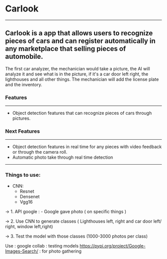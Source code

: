 # Carlook

---

## Carlook is a app that allows users to recognize pieces of cars and can register automatically in any marketplace that selling pieces of automobile.

The first car analyzer, the mechanician would take a picture, the AI will analyze it and see what is in the picture, if it's a car door left right, the lighthouses and all other things. The mechanician will add the license plate and the inventory.

### Features
---
- Object detection features that can recognize pieces of cars through pictures.


### Next Features
---
- Object detection features in real time for any pieces  with video feedback or through the camera roll.
- Automatic photo take through real time detection

---
### Things to use:
- CNN:
  - Resnet
  - Densenet
  - Vgg16

-> 1. API google :
    - Google gave photo ( on specific things )

-> 2. Use CNN to generate classes ( Lighthouses left, right and car door left/ right, window left,right)

-> 3. Test the model with those classes (1000-3000 photos per class)

Use : 
google collab : testing models
https://pypi.org/project/Google-Images-Search/ : for photo gathering

